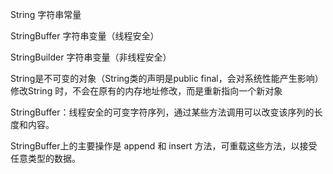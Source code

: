 String 字符串常量

StringBuffer 字符串变量（线程安全）

StringBuilder 字符串变量（非线程安全）

String是不可变的对象（String类的声明是public final，会对系统性能产生影响）修改String
时，不会在原有的内存地址修改，而是重新指向一个新对象

StringBuffer：线程安全的可变字符序列，通过某些方法调用可以改变该序列的长度和内容。

StringBuffer上的主要操作是 append 和 insert 方法，可重载这些方法，以接受任意类型的数据。